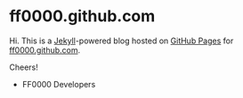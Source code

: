 # ff0000.github.com

Hi. This is a [Jekyll](http://github.com/mojombo/jekyll)-powered blog hosted on [GitHub Pages](http://pages.github.com/) for [ff0000.github.com](http://ff0000.github.com). 

Cheers!

- FF0000 Developers